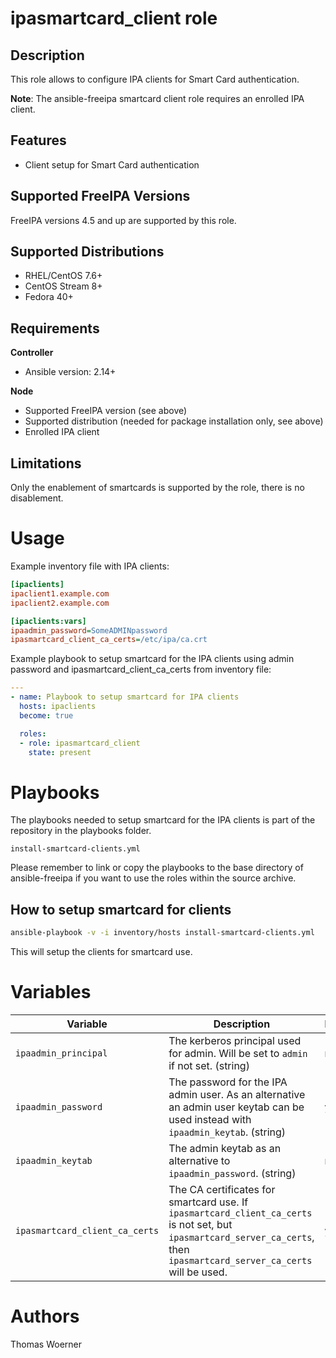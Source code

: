 ipasmartcard_client role
========================

Description
-----------

This role allows to configure IPA clients for Smart Card authentication.

**Note**: The ansible-freeipa smartcard client role requires an enrolled IPA client.


Features
--------
* Client setup for Smart Card authentication


Supported FreeIPA Versions
--------------------------

FreeIPA versions 4.5 and up are supported by this role.


Supported Distributions
-----------------------

* RHEL/CentOS 7.6+
* CentOS Stream 8+
* Fedora 40+


Requirements
------------

**Controller**
* Ansible version: 2.14+

**Node**
* Supported FreeIPA version (see above)
* Supported distribution (needed for package installation only, see above)
* Enrolled IPA client


Limitations
-----------

Only the enablement of smartcards is supported by the role, there is no disablement.


Usage
=====

Example inventory file with IPA clients:

```ini
[ipaclients]
ipaclient1.example.com
ipaclient2.example.com

[ipaclients:vars]
ipaadmin_password=SomeADMINpassword
ipasmartcard_client_ca_certs=/etc/ipa/ca.crt
```

Example playbook to setup smartcard for the IPA clients using admin password and ipasmartcard_client_ca_certs from inventory file:

```yaml
---
- name: Playbook to setup smartcard for IPA clients
  hosts: ipaclients
  become: true

  roles:
  - role: ipasmartcard_client
    state: present
```

Playbooks
=========

The playbooks needed to setup smartcard for the IPA clients is part of the repository in the playbooks folder.

```
install-smartcard-clients.yml
```

Please remember to link or copy the playbooks to the base directory of ansible-freeipa if you want to use the roles within the source archive.


How to setup smartcard for clients
----------------------------------

```bash
ansible-playbook -v -i inventory/hosts install-smartcard-clients.yml
```
This will setup the clients for smartcard use.


Variables
=========

Variable | Description | Required
-------- | ----------- | --------
`ipaadmin_principal` | The kerberos principal used for admin. Will be set to `admin` if not set. (string) | no
`ipaadmin_password` | The password for the IPA admin user. As an alternative an admin user keytab can be used instead with `ipaadmin_keytab`. (string) | yes
`ipaadmin_keytab` | The admin keytab as an alternative to `ipaadmin_password`. (string) | no
`ipasmartcard_client_ca_certs` | The CA certificates for smartcard use. If `ipasmartcard_client_ca_certs` is not set, but `ipasmartcard_server_ca_certs`, then `ipasmartcard_server_ca_certs` will be used. | yes


Authors
=======

Thomas Woerner
